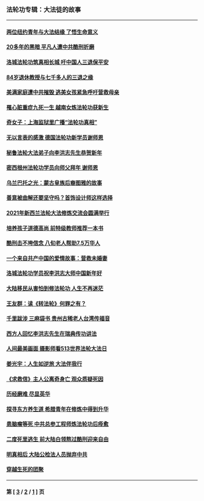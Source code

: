 ### 法轮功专辑：大法徒的故事
---
#### [两位纽约青年与大法结缘 了悟生命意义](../../pages/nf1147481/n14002785.md?09240430) 
#### [20多年的黑暗 平凡人遭中共酷刑折磨](../../pages/nf1147481/n13997976.md?09240430) 
#### [洛城法轮功筑真相长城 吁中国人三退保平安](../../pages/nf1147481/n13892471.md?09240430) 
#### [84岁退休教授与七千多人的三退之缘](../../pages/nf1147481/n13796650.md?09240430) 
#### [美满家庭遭中共摧毁 逃美女孩紧急呼吁营救母亲](../../pages/nf1147481/n13792859.md?09240430) 
#### [罹心脏重症九死一生 越南女炼法轮功获新生](../../pages/nf1147481/n13732766.md?09240430) 
#### [奇女子：上海监狱里广播“法轮功真相”](../../pages/nf1147481/n13726443.md?09240430) 
#### [无以言表的感激 德国法轮功新学员谢师恩](../../pages/nf1147481/n13543790.md?09240430) 
#### [秘鲁法轮大法弟子向李洪志先生恭贺新年](../../pages/nf1147481/n13540182.md?09240430) 
#### [密西根州法轮功学员向师父拜年 谢师恩](../../pages/nf1147481/n13538183.md?09240430) 
#### [乌兰巴托之光：蒙古皇族后裔图雅的故事](../../pages/nf1147481/n13155759.md?09240430) 
#### [善意被曲解还要坚守吗？首饰设计师这样选择](../../pages/nf1147481/n13077575.md?09240430) 
#### [2021年新西兰法轮大法修炼交流会圆满举行](../../pages/nf1147481/n13033149.md?09240430) 
#### [培养孩子道德高尚 前特级教师推荐一本书](../../pages/nf1147481/n12938640.md?09240430) 
#### [酷刑击不垮信念 八旬老人帮助7.5万华人](../../pages/nf1147481/n12880712.md?09240430) 
#### [一个来自共产中国的爱情故事：营救未婚妻](../../pages/nf1147481/n12778386.md?09240430) 
#### [洛城法轮功学员祝李洪志大师中国新年好](../../pages/nf1147481/n12724685.md?09240430) 
#### [大陆移民从害怕到修法轮功 人生不再迷茫](../../pages/nf1147481/n12414325.md?09240430) 
#### [王友群：读《转法轮》何罪之有？](../../pages/nf1147481/n12408647.md?09240430) 
#### [千里跋涉 三麻袋书 贵州古稀老人台湾传福音](../../pages/nf1147481/n12198750.md?09240430) 
#### [西方人回忆李洪志先生在瑞典传功讲法](../../pages/nf1147481/n12099607.md?09240430) 
#### [人间最美画面 摄影师看513世界法轮大法日](../../pages/nf1147481/n12094118.md?09240430) 
#### [姜光宇：人生如逆旅 大法伴我行](../../pages/nf1147481/n12088664.md?09240430) 
#### [《求救信》主人公离奇身亡 观众质疑死因](../../pages/nf1147481/n11845215.md?09240430) 
#### [历经磨难 尽显英华](../../pages/nf1147481/n11723297.md?09240430) 
#### [探寻东方养生道 希腊青年在修炼中得到升华](../../pages/nf1147481/n11494502.md?09240430) 
#### [患脑瘤等死 中共总参工程师炼法轮功后痊愈](../../pages/nf1147481/n11466682.md?09240430) 
#### [二度死里逃生 前大陆白领熬过酷刑迎来自由](../../pages/nf1147481/n11368594.md?09240430) 
#### [明真相后 大陆公检法人员抛弃中共](../../pages/nf1147481/n11358618.md?09240430) 
#### [穿越生死的团聚](../../pages/nf1147481/n11258922.md?09240430) 

---
#### 第 [ [3](./3.md?09240430) / [2](./2.md?09240430) / [1](./1.md?09240430) ] 页
